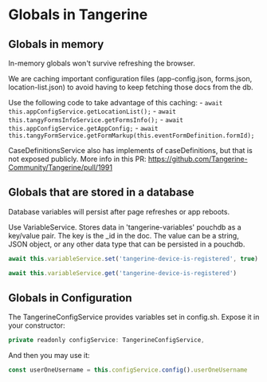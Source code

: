 # Globals in Tangerine

## Globals in memory

In-memory globals won't survive refreshing the browser. 

We are caching important configuration files (app-config.json, forms.json, location-list.json) to avoid having to keep fetching those docs from the db.

Use the following code to take advantage of this caching:
      - `await this.appConfigService.getLocationList();`
      - `await this.tangyFormsInfoService.getFormsInfo();`
      - `await this.appConfigService.getAppConfig;`
      - `await this.tangyFormService.getFormMarkup(this.eventFormDefinition.formId);`
    
CaseDefinitionsService also has implements of caseDefinitions, but that is not exposed publicly. More info in this PR: https://github.com/Tangerine-Community/Tangerine/pull/1991

## Globals that are stored in a database

Database variables will persist after page refreshes or app reboots.

Use VariableService. Stores data in 'tangerine-variables' pouchdb as a key/value pair. The key is the _id in the doc. The value can be a string, JSON object, or any other data type that can be persisted in a pouchdb. 

```js
await this.variableService.set('tangerine-device-is-registered', true)
```

```js
await this.variableService.get('tangerine-device-is-registered')
```

## Globals in Configuration

The TangerineConfigService provides variables set in config.sh. Expose it in your constructor:

```js
private readonly configService: TangerineConfigService,
```
And then you may use it:

```js
const userOneUsername = this.configService.config().userOneUsername
```

